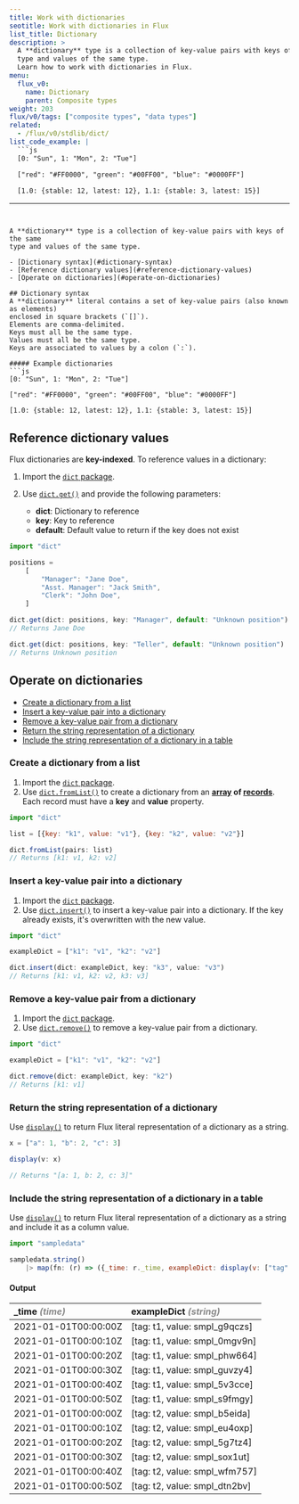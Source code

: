 ```yaml
---
title: Work with dictionaries
seotitle: Work with dictionaries in Flux
list_title: Dictionary
description: >
  A **dictionary** type is a collection of key-value pairs with keys of the same
  type and values of the same type.
  Learn how to work with dictionaries in Flux.
menu:
  flux_v0:
    name: Dictionary
    parent: Composite types
weight: 203
flux/v0/tags: ["composite types", "data types"]
related:
  - /flux/v0/stdlib/dict/
list_code_example: |
  ```js
  [0: "Sun", 1: "Mon", 2: "Tue"]

  ["red": "#FF0000", "green": "#00FF00", "blue": "#0000FF"]
  
  [1.0: {stable: 12, latest: 12}, 1.1: {stable: 3, latest: 15}]
  ```
---
```


A **dictionary** type is a collection of key-value pairs with keys of the same
type and values of the same type.

- [Dictionary syntax](#dictionary-syntax)
- [Reference dictionary values](#reference-dictionary-values)
- [Operate on dictionaries](#operate-on-dictionaries)

## Dictionary syntax
A **dictionary** literal contains a set of key-value pairs (also known as elements)
enclosed in square brackets (`[]`).
Elements are comma-delimited.
Keys must all be the same type.
Values must all be the same type.
Keys are associated to values by a colon (`:`).

##### Example dictionaries
```js
[0: "Sun", 1: "Mon", 2: "Tue"]

["red": "#FF0000", "green": "#00FF00", "blue": "#0000FF"]

[1.0: {stable: 12, latest: 12}, 1.1: {stable: 3, latest: 15}]
```

## Reference dictionary values
Flux dictionaries are **key-indexed**. 
To reference values in a dictionary:

1. Import the [`dict` package](/flux/v0/stdlib/dict/).
2. Use [`dict.get()`](/flux/v0/stdlib/dict/get/) and provide the following parameters:

    - **dict**: Dictionary to reference
    - **key**: Key to reference
    - **default**: Default value to return if the key does not exist

```js
import "dict"

positions =
    [
        "Manager": "Jane Doe",
        "Asst. Manager": "Jack Smith",
        "Clerk": "John Doe",
    ]

dict.get(dict: positions, key: "Manager", default: "Unknown position")
// Returns Jane Doe

dict.get(dict: positions, key: "Teller", default: "Unknown position")
// Returns Unknown position
```

## Operate on dictionaries

- [Create a dictionary from a list](#create-a-dictionary-from-a-list)
- [Insert a key-value pair into a dictionary](#insert-a-key-value-pair-into-a-dictionary)
- [Remove a key-value pair from a dictionary](#remove-a-key-value-pair-from-a-dictionary)
- [Return the string representation of a dictionary](#return-the-string-representation-of-a-dictionary)
- [Include the string representation of a dictionary in a table](#include-the-string-representation-of-a-dictionary-in-a-table)

### Create a dictionary from a list
1. Import the [`dict` package](/flux/v0/stdlib/dict/).
2. Use [`dict.fromList()`](/flux/v0/stdlib/dict/fromlist/) to create a dictionary
   from an **[array](/flux/v0/data-types/composite/array/) of [records](/flux/v0/data-types/composite/record/)**.
   Each record must have a **key** and **value** property.

```js
import "dict"

list = [{key: "k1", value: "v1"}, {key: "k2", value: "v2"}]

dict.fromList(pairs: list)
// Returns [k1: v1, k2: v2]
```
  
### Insert a key-value pair into a dictionary
1. Import the [`dict` package](/flux/v0/stdlib/dict/).
2. Use [`dict.insert()`](/flux/v0/stdlib/dict/insert/) to insert a key-value
   pair into a dictionary. If the key already exists, it's overwritten with the new value.
  
```js
import "dict"

exampleDict = ["k1": "v1", "k2": "v2"]

dict.insert(dict: exampleDict, key: "k3", value: "v3")
// Returns [k1: v1, k2: v2, k3: v3]
```

### Remove a key-value pair from a dictionary
1. Import the [`dict` package](/flux/v0/stdlib/dict/).
2. Use [`dict.remove()`](/flux/v0/stdlib/dict/remove/) to remove a key-value
   pair from a dictionary.

```js
import "dict"

exampleDict = ["k1": "v1", "k2": "v2"]

dict.remove(dict: exampleDict, key: "k2")
// Returns [k1: v1]
```

### Return the string representation of a dictionary
Use [`display()`](/flux/v0/stdlib/universe/display/) to return Flux literal
representation of a dictionary as a string.

```js
x = ["a": 1, "b": 2, "c": 3]

display(v: x)

// Returns "[a: 1, b: 2, c: 3]"
```

### Include the string representation of a dictionary in a table
Use [`display()`](/flux/v0/stdlib/universe/display/) to return Flux literal
representation of a dictionary as a string and include it as a column value.

```js
import "sampledata"

sampledata.string()
    |> map(fn: (r) => ({_time: r._time, exampleDict: display(v: ["tag": r.tag, "value":r._value])}))
```

#### Output

| \_time <em style="opacity:.5">(time)</em> | exampleDict <em style="opacity:.5">(string)</em> |
| :---------------------------------------- | :----------------------------------------------- |
| 2021-01-01T00:00:00Z                      | [tag: t1, value: smpl_g9qczs]                    |
| 2021-01-01T00:00:10Z                      | [tag: t1, value: smpl_0mgv9n]                    |
| 2021-01-01T00:00:20Z                      | [tag: t1, value: smpl_phw664]                    |
| 2021-01-01T00:00:30Z                      | [tag: t1, value: smpl_guvzy4]                    |
| 2021-01-01T00:00:40Z                      | [tag: t1, value: smpl_5v3cce]                    |
| 2021-01-01T00:00:50Z                      | [tag: t1, value: smpl_s9fmgy]                    |
| 2021-01-01T00:00:00Z                      | [tag: t2, value: smpl_b5eida]                    |
| 2021-01-01T00:00:10Z                      | [tag: t2, value: smpl_eu4oxp]                    |
| 2021-01-01T00:00:20Z                      | [tag: t2, value: smpl_5g7tz4]                    |
| 2021-01-01T00:00:30Z                      | [tag: t2, value: smpl_sox1ut]                    |
| 2021-01-01T00:00:40Z                      | [tag: t2, value: smpl_wfm757]                    |
| 2021-01-01T00:00:50Z                      | [tag: t2, value: smpl_dtn2bv]                    |
